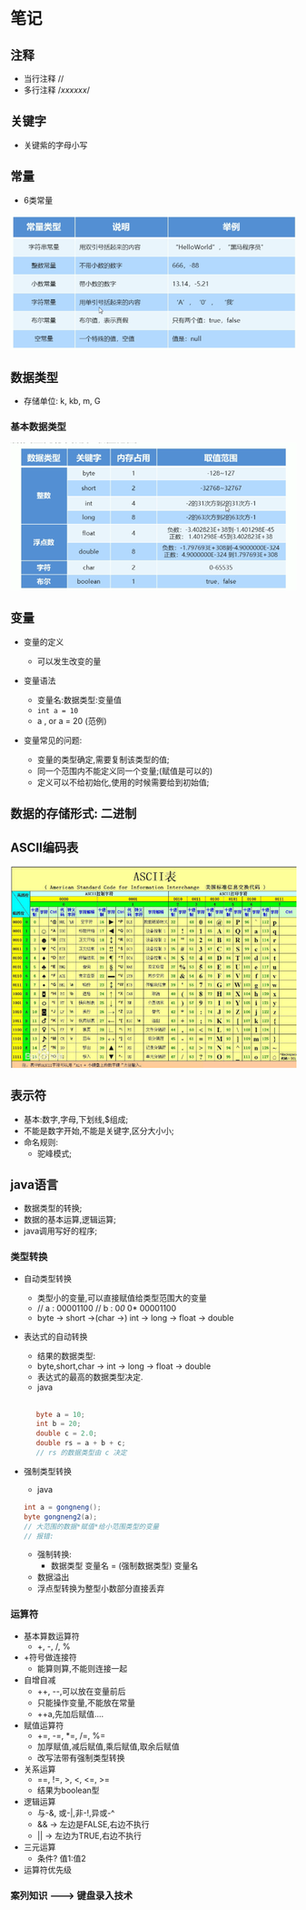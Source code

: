 # 笔记

## 注释

* 当行注释 //
* 多行注释 /*xxxxxx*/

## 关键字

* 关键紫的字母小写

## 常量

* 6类常量

![常量](./常量.png)

## 数据类型

* 存储单位: k, kb, m, G

### 基本数据类型

![数据类型](./数据类型.png)

## 变量

* 变量的定义
  * 可以发生改变的量
* 变量语法
  * 变量名:数据类型:变量值
  * `int a = 10`
  * a , or a = 20 (范例)

* 变量常见的问题:
  * 变量的类型确定,需要复制该类型的值;
  * 同一个范围内不能定义同一个变量;(赋值是可以的)
  * 定义可以不给初始化,使用的时候需要给到初始值;

## 数据的存储形式: 二进制

## ASCII编码表

![ASCII](./ASCII.png)

## 表示符

* 基本:数字,字母,下划线,$组成;
* 不能是数字开始,不能是关键字,区分大小小;
* 命名规则:
  * 驼峰模式;

## java语言

* 数据类型的转换;
* 数据的基本运算,逻辑运算;
* java调用写好的程序;

### 类型转换

* 自动类型转换
  * 类型小的变量,可以直接赋值给类型范围大的变量
  * // a : 00001100
    // b : 0*0* 0* 00001100
  * byte -> short ->(char ->) int -> long -> float -> double

* 表达式的自动转换
  * 结果的数据类型:
  * byte,short,char -> int -> long -> float -> double
  * 表达式的最高的数据类型决定.
  * java

  ```java

     byte a = 10;
     int b = 20;
     double c = 2.0;
     double rs = a + b + c;
     // rs 的数据类型由 c 决定
     ```

* 强制类型转换
  * java

  ```java
  int a = gongneng();
  byte gongneng2(a);
  // 大范围的数据*赋值*给小范围类型的变量
  // 报错: 
  ```

  * 强制转换:
    * 数据类型 变量名 = (强制数据类型) 变量名
  * 数据溢出
  * 浮点型转换为整型小数部分直接丢弃

### 运算符

* 基本算数运算符
  * +, -, /, %
* +符号做连接符
  * 能算则算,不能则连接一起
* 自增自减
  * ++, --,可以放在变量前后
  * 只能操作变量,不能放在常量
  * ++a,先加后赋值....
* 赋值运算符
  * +=, -=, *=, /=, %=
  * 加厚赋值,减后赋值,乘后赋值,取余后赋值
  * 改写法带有强制类型转换
* 关系运算
  * ==, !=, >, <, <=, >=
  * 结果为boolean型
* 逻辑运算
  * 与-&, 或-|,非-!,异或-^
  * && -> 左边是FALSE,右边不执行
  * || -> 左边为TRUE,右边不执行
* 三元运算
  * 条件? 值1:值2
* 运算符优先级

### 案列知识 ---> 键盘录入技术
